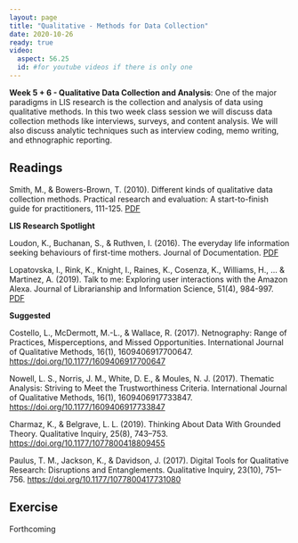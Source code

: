 ```yaml
---
layout: page
title: "Qualitative - Methods for Data Collection"
date: 2020-10-26
ready: true
video:
  aspect: 56.25
  id: #for youtube videos if there is only one
---
```


**Week 5 + 6 - Qualitative Data Collection and Analysis**: One of the major paradigms in LIS research is the collection and analysis of data using qualitative methods. In this two week class session we will discuss data collection methods like interviews, surveys, and content analysis. We will also discuss analytic techniques such as interview coding, memo writing, and ethnographic reporting.  

## Readings

Smith, M., & Bowers-Brown, T. (2010). Different kinds of qualitative data collection methods. Practical research and evaluation: A start-to-finish guide for practitioners, 111-125. [PDF](https://github.com/nniiicc/LIS-570-Au2020/raw/master/readings/Qual-Collection-Reading.pdf)

**LIS Research Spotlight**

Loudon, K., Buchanan, S., & Ruthven, I. (2016). The everyday life information seeking behaviours of first-time mothers. Journal of Documentation. [PDF](https://github.com/nniiicc/LIS-570-Au2020/raw/master/readings/1stTimeMoms.pdf)

Lopatovska, I., Rink, K., Knight, I., Raines, K., Cosenza, K., Williams, H., ... & Martinez, A. (2019). Talk to me: Exploring user interactions with the Amazon Alexa. Journal of Librarianship and Information Science, 51(4), 984-997. [PDF](https://github.com/nniiicc/LIS-570-Au2020/raw/master/readings/Alexa.pdf)

**Suggested**

Costello, L., McDermott, M.-L., & Wallace, R. (2017). Netnography: Range of Practices, Misperceptions, and Missed Opportunities. International Journal of Qualitative Methods, 16(1), 1609406917700647. https://doi.org/10.1177/1609406917700647

Nowell, L. S., Norris, J. M., White, D. E., & Moules, N. J. (2017). Thematic Analysis: Striving to Meet the Trustworthiness Criteria. International Journal of Qualitative Methods, 16(1), 1609406917733847. https://doi.org/10.1177/1609406917733847

Charmaz, K., & Belgrave, L. L. (2019). Thinking About Data With Grounded Theory. Qualitative Inquiry, 25(8), 743–753. https://doi.org/10.1177/1077800418809455

Paulus, T. M., Jackson, K., & Davidson, J. (2017). Digital Tools for Qualitative Research: Disruptions and Entanglements. Qualitative Inquiry, 23(10), 751–756. https://doi.org/10.1177/1077800417731080

## Exercise
Forthcoming
